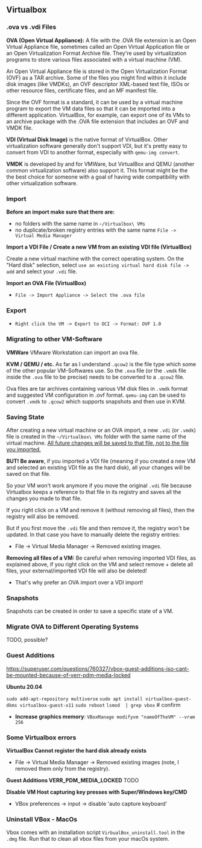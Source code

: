 ## Virtualbox

### .ova vs .vdi Files

**OVA (Open Virtual Appliance):**
A file with the .OVA file extension is an Open Virtual Appliance file, sometimes called an Open Virtual Application file or an Open Virtualization Format Archive file. They're used by virtualization programs to store various files associated with a virtual machine (VM).

An Open Virtual Appliance file is stored in the Open Virtualization Format (OVF) as a TAR archive. Some of the files you might find within it include disk images (like VMDKs), an OVF descriptor XML-based text file, ISOs or other resource files, certificate files, and an MF manifest file.

Since the OVF format is a standard, it can be used by a virtual machine program to export the VM data files so that it can be imported into a different application. VirtualBox, for example, can export one of its VMs to an archive package with the .OVA file extension that includes an OVF and VMDK file. 

**VDI (Virtual Disk Image)** is the native format of VirtualBox. Other virtualization software generally don't support VDI, but it's pretty easy to convert from VDI to another format, especially with `qemu-img convert`.

**VMDK** is developed by and for VMWare, but VirtualBox and QEMU (another common virtualization software) also support it. This format might be the the best choice for someone with a goal of having wide compatibility with other virtualization software.

### Import

**Before an import make sure that there are:**
* no folders with the same name in `~/Virtualbox\ VMs` 
* no duplicate/broken registry entries with the same name `File -> Virtual Media Manager`

**Import a VDI File / Create a new VM from an existing VDI file (VirtualBox)**

Create a new virtual machine with the correct operating system. On the "Hard disk" selection, select `use an existing virtual hard disk file -> add` and select your `.vdi` file.

**Import an OVA File (VirtualBox)**

* `File -> Import Appliance -> Select the .ova file`

### Export

* `Right click the VM -> Export to OCI -> Format: OVF 1.0`

### Migrating to other VM-Software
**VMWare**
VMware Workstation can import an ova file.

**KVM / QEMU / etc.**
As far as I understand `.qcow2` is the file type which some of the other popular VM-Softwares use. So the `.ova` file (or the `.vmdk` file inside the `.ova` file to be precise) needs to be converted to a `.qcow2` file.

Ova files are tar archives containing various VM disk files in `.vmdk` format and suggested VM configuration in .ovf format.  `qemu-img` can be used to convert `.vmdk` to `.qcow2` which supports snapshots and then use in KVM.

### Saving State

After creating a new virtual machine or an OVA import, a new `.vdi` (or `.vmdk`) file is created in the `~/Virtualbox\ VMs` folder with the same name of the virtual machine. <ins>All future changes will be saved to that file, not to the file you imported.</ins>

**BUT! Be aware**, if you imported a VDI file (meaning if you created a new VM and selected an existing VDI file as the hard disk), all your changes will be saved on that file.

So your VM won't work anymore if you move the original `.vdi` file because Virtualbox keeps a reference to that file in its registry and saves all the changes you made to that file.

If you right click on a VM and remove it (without removing all files), then the registry will also be removed.

But if you first move the `.vdi` file and then remove it, the registry won't be updated. In that case you have to manually delete the registry entries:

* File -> Virtual Media Manager -> Removed existing images.

**Removing all files of a VM:** Be careful when removing imported VDI files, as explained above, if you right click on the VM and select remove + delete all files, your external/imported VDI file will also be deleted!

 * That's why prefer an OVA import over a VDI import!

### Snapshots

Snapshots can be created in order to save a specific state of a VM.

### Migrate OVA to Different Operating Systems

TODO, possible?

### Guest Additions

https://superuser.com/questions/760327/vbox-guest-additions-iso-cant-be-mounted-because-of-verr-pdm-media-locked

**Ubuntu 20.04**

`sudo add-apt-repository multiverse`
`sudo apt install virtualbox-guest-dkms virtualbox-guest-x11`
`sudo reboot`
`lsmod  | grep vbox` # confirm

* **Increase graphics memory**: `VBoxManage modifyvm "nameOfTheVM" --vram 256`

### Some Virtualbox errors

**VirtualBox Cannot register the hard disk already exists**

* File -> Virtual Media Manager -> Removed existing images (note, I removed them only from the registry).

**Guest Additions VERR_PDM_MEDIA_LOCKED**
TODO


**Disable VM Host capturing key presses with Super/Windows key/CMD**
  - VBox preferences -> input -> disable 'auto capture keyboard'

### Uninstall VBox - MacOs
Vbox comes with an installation script `VirbualBox_uninstall.tool` in the `.dmg` file. Run that to clean all vbox files from your macOs system.